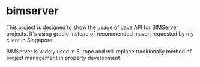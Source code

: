 # bimserver
This project is designed to show the usage of Java API for <a href="bimserver.org">BIMServer</a> projects.
It's using gradle instead of recommended maven requested by my client in Singapore.

BIMServer is widely used in Europe and will replace traditionally method of project management in property development.

